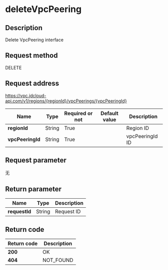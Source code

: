 # deleteVpcPeering


## Description
Delete VpcPeering interface

## Request method
DELETE

## Request address
https://vpc.jdcloud-api.com/v1/regions/{regionId}/vpcPeerings/{vpcPeeringId}

|Name|Type|Required or not|Default value|Description|
|---|---|---|---|---|
|**regionId**|String|True||Region ID|
|**vpcPeeringId**|String|True||vpcPeeringId ID|

## Request parameter
无


## Return parameter
|Name|Type|Description|
|---|---|---|
|**requestId**|String|Request ID|



## Return code
|Return code|Description|
|---|---|
|**200**|OK|
|**404**|NOT_FOUND|
